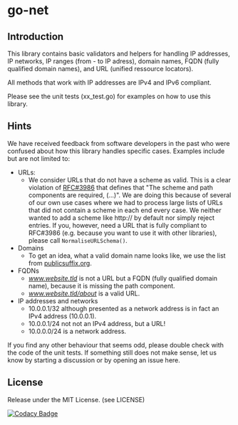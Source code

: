# go-net

## Introduction
This library contains basic validators and helpers for handling IP addresses, IP networks, IP ranges (from - to IP adress), domain names, FQDN (fully qualified domain names), and URL (unified ressource locators). 

All methods that work with IP addresses are IPv4 and IPv6 compliant.

Please see the unit tests (xx_test.go) for examples on how to use this library.

## Hints
We have received feedback from software developers in the past who were confused about how this library handles specific cases. Examples include but are not limited to:
* URLs:
  * We consider URLs that do not have a scheme as valid. This is a clear violation of [RFC#3986](https://www.rfc-editor.org/rfc/rfc3986.txt) that defines that "The scheme and path components are required, (...)". 
  We are doing this because of several of our own use cases where we had to process large lists of URLs that did not contain a scheme in each end every case. We neither wanted to add a scheme like http:// by default nor simply reject entries.
  If you, however, need a URL that is fully compliant to RFC#3986 (e.g. because you want to use it with other libraries), please call ```NormaliseURLSchema()```. 
* Domains
  * To get an idea, what a valid domain name looks like, we use the list from [publicsuffix.org](https://publicsuffix.org). 
* FQDNs
  * _www.website.tld_ is not a URL but a FQDN (fully qualified domain name), because it is missing the path component. 
  * _www.website.tld/about_ is a valid URL.
* IP addresses and networks
   * 10.0.0.1/32 although presented as a network address is in fact an IPv4 address (10.0.0.1).
   * 10.0.0.1/24 not not an IPv4 address, but a URL! 
   * 10.0.0.0/24 is a network address.

If you find any other behaviour that seems odd, please double check with the code of the unit tests. If something still does not make sense, let us know by starting a discussion or by opening an issue here.

## License
Release under the MIT License. (see LICENSE)

[![Codacy Badge](https://app.codacy.com/project/badge/Grade/01c46c2a6f10458f8e7f09fff5ae1915)](https://www.codacy.com/gh/THREATINT/go-net/dashboard?utm_source=github.com&amp;utm_medium=referral&amp;utm_content=THREATINT/go-net&amp;utm_campaign=Badge_Grade)
